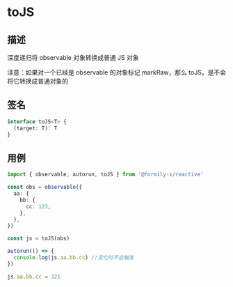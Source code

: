 # toJS

## 描述

深度递归将 observable 对象转换成普通 JS 对象

注意：如果对一个已经是 observable 的对象标记 markRaw，那么 toJS，是不会将它转换成普通对象的

## 签名

```ts
interface toJS<T> {
  (target: T): T
}
```

## 用例

```ts
import { observable, autorun, toJS } from '@formily-x/reactive'

const obs = observable({
  aa: {
    bb: {
      cc: 123,
    },
  },
})

const js = toJS(obs)

autorun(() => {
  console.log(js.aa.bb.cc) //变化时不会触发
})

js.aa.bb.cc = 321
```
